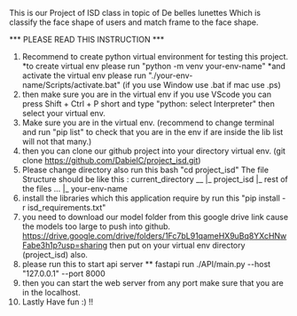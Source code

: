 This is our Project of ISD class in topic of De belles lunettes 
Which is classify the face shape of users and match frame to the face shape.


*** PLEASE READ THIS INSTRUCTION ***
1. Recommend to create python virtual environment for testing this project.
   *to create virtual env please run "python -m venv your-env-name"
   *and activate the virtual env please run "./your-env-name/Scripts/activate.bat" (if you use Window use .bat if mac use .ps)
2. then make sure you are in the virtual env
   if you use VScode you can press Shift + Ctrl + P short and type "python: select Interpreter" then select your virtual env.
3. Make sure you are in the virtual env. (recommend to change terminal and run "pip list" to check that you are in the env if are inside the lib list will not that many.)
4. then you can clone our github project into your directory virtual env. (git clone https://github.com/DabielC/project_isd.git)
5. Please change directory also run this bash "cd project_isd"
   The file Structure should be like this :
                                             current_directory __
                                                               |_  project_isd
                                                                   |_ rest of the files ...
                                                               |_  your-env-name
7. install the libraries which this application require by run this "pip install -r isd_requirements.txt"
8. you need to download our model folder from this google drive link cause the models too large to push into github.
   https://drive.google.com/drive/folders/1Fc7bL91qameHX9uBq8YXcHNwFabe3h1p?usp=sharing
   then put on your virtual env directory (project_isd) also.
9. please run this to start api server ** fastapi run ./API/main.py --host "127.0.0.1" --port 8000
10. then you can start the web server from any port make sure that you are in the localhost.
11. Lastly Have fun :) !!
